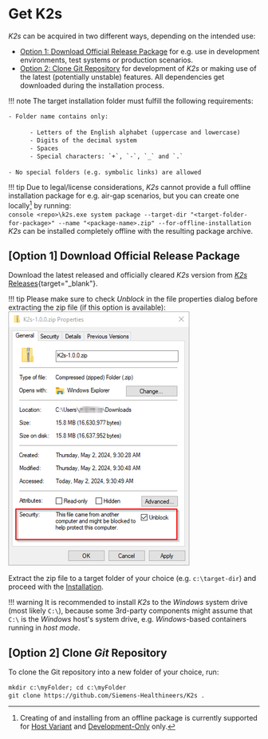 <!--
SPDX-FileCopyrightText: © 2023 Siemens Healthcare GmbH

SPDX-License-Identifier: MIT
-->

# Get K2s
*K2s* can be acquired in two different ways, depending on the intended use:

- [Option 1: Download Official Release Package](#option-1-download-official-release-package) for e.g. use in development environments, test systems or production scenarios.
- [Option 2: Clone Git Repository](#option-2-clone-git-repository) for development of *K2s* or making use of the latest (potentially unstable) features. All dependencies get downloaded during the installation process.

!!! note
    The target installation folder must fulfill the following requirements:

    - Folder name contains only:

          - Letters of the English alphabet (uppercase and lowercase)
          - Digits of the decimal system
          - Spaces
          - Special characters: `+`, `-`, `_` and `.`

    - No special folders (e.g. symbolic links) are allowed

!!! tip
    Due to legal/license considerations, *K2s* cannot provide a full offline installation package for e.g. air-gap scenarios, but you can create one locally[^1] by running:<br/>
    ```console
    <repo>\k2s.exe system package --target-dir "<target-folder-for-package>" --name "<package-name>.zip" --for-offline-installation
    ```
    *K2s* can be installed completely offline with the resulting package archive.

[^1]: Creating of and installing from an offline package is currently supported for [Host Variant](../user-guide/hosting-variants.md#host-default) and [Development-Only](../user-guide/hosting-variants.md#development-only) only.

## \[Option 1\] Download Official Release Package
Download the latest released and officially cleared *K2s* version from [*K2s* Releases](https://github.com/Siemens-Healthineers/K2s/releases){target="_blank"}.

!!! tip
    Please make sure to check *Unblock* in the file properties dialog before extracting the zip file (if this option is available):<br/>
    ![Unblock Zip Package](assets/UnblockZipPackage.png)

Extract the zip file to a target folder of your choice (e.g. `c:\target-dir`) and proceed with the [Installation](installation.md).

!!! warning
    It is recommended to install *K2s* to the *Windows* system drive (most likely `C:\`), because some 3rd-party components might assume that `C:\` is the *Windows* host's system drive, e.g. *Windows*-based containers running in *host mode*.

## \[Option 2\] Clone *Git* Repository
To clone the Git repository into a new folder of your choice, run:
```console
mkdir c:\myFolder; cd c:\myFolder
git clone https://github.com/Siemens-Healthineers/K2s .
```